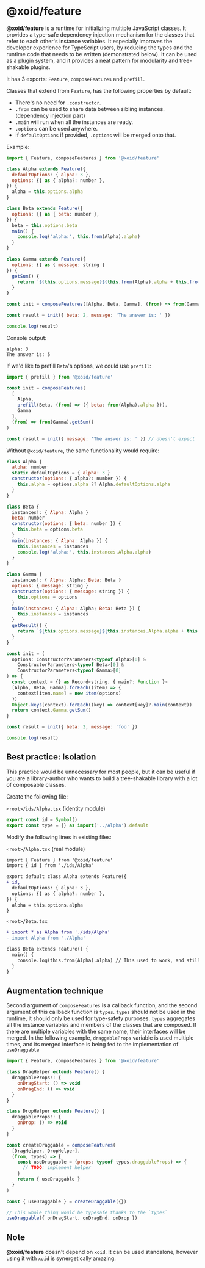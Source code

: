 # @xoid/feature

**@xoid/feature** is a runtime for initializing multiple JavaScript classes. It provides a type-safe dependency injection mechanism for the classes that refer to each other's instance variables. It especially improves the developer experience for TypeScript users, by reducing the types and the runtime code that needs to be written (demonstrated below). It can be used as a plugin system, and it provides a neat pattern for modularity and tree-shakable plugins.

It has 3 exports: `Feature`, `composeFeatures` and `prefill`.

Classes that extend from `Feature`, has the following properties by default:
  - There's no need for `.constructor`.
  - `.from` can be used to share data between sibling instances. (dependency injection part)
  - `.main` will run when all the instances are ready.
  - `.options` can be used anywhere.
  - If `defaultOptions` if provided, `.options` will be merged onto that.

Example:

```js
import { Feature, composeFeatures } from '@xoid/feature'

class Alpha extends Feature({
  defaultOptions: { alpha: 3 },
  options: {} as { alpha?: number },
}) {
  alpha = this.options.alpha
}

class Beta extends Feature({
  options: {} as { beta: number },
}) {
  beta = this.options.beta
  main() {
    console.log('alpha:', this.from(Alpha).alpha)
  }
}

class Gamma extends Feature({ 
  options: {} as { message: string }
}) {
  getSum() {
    return `${this.options.message}${this.from(Alpha).alpha + this.from(Beta).beta}`
  }
}

const init = composeFeatures([Alpha, Beta, Gamma], (from) => from(Gamma).getSum())

const result = init({ beta: 2, message: 'The answer is: ' })

console.log(result)
```

Console output:

```
alpha: 3
The answer is: 5
```

If we'd like to prefill `Beta`'s options, we could use `prefill`:

```js
import { prefill } from '@xoid/feature'

const init = composeFeatures(
  [
    Alpha, 
    prefill(Beta, (from) => ({ beta: from(Alpha).alpha })), 
    Gamma
  ],
  (from) => from(Gamma).getSum()
)

const result = init({ message: 'The answer is: ' }) // doesn't expect `beta: number` anymore.
```

Without `@xoid/feature`, the same functionality would require:

```js
class Alpha {
  alpha: number
  static defaultOptions = { alpha: 3 }
  constructor(options: { alpha?: number }) {
    this.alpha = options.alpha ?? Alpha.defaultOptions.alpha
  }
}

class Beta {
  instances!: { Alpha: Alpha }
  beta: number
  constructor(options: { beta: number }) {
    this.beta = options.beta
  }
  main(instances: { Alpha: Alpha }) {
    this.instances = instances
    console.log('alpha:', this.instances.Alpha.alpha)
  }
}

class Gamma {
  instances!: { Alpha: Alpha; Beta: Beta }
  options: { message: string }
  constructor(options: { message: string }) {
    this.options = options
  }
  main(instances: { Alpha: Alpha; Beta: Beta }) {
    this.instances = instances
  }
  getResult() {
    return `${this.options.message}${this.instances.Alpha.alpha + this.instances.Beta.beta}`
  }
}

const init = (
  options: ConstructorParameters<typeof Alpha>[0] &
    ConstructorParameters<typeof Beta>[0] &
    ConstructorParameters<typeof Gamma>[0]
) => {
  const context = {} as Record<string, { main?: Function }>
  [Alpha, Beta, Gamma].forEach((item) => {
    context[item.name] = new item(options)
  })
  Object.keys(context).forEach((key) => context[key]?.main(context))
  return context.Gamma.getSum()
}

const result = init({ beta: 2, message: 'foo' })

console.log(result)
```

## Best practice: Isolation
This practice would be unnecessary for most people, but it can be useful if you are a library-author who wants to build a tree-shakable library with a lot of composable classes.

Create the following file:

 `<root>/ids/Alpha.tsx` (identity module)

```js
export const id = Symbol()
export const type = {} as import('../Alpha').default
```

Modify the following lines in existing files:

 `<root>/Alpha.tsx` (real module)

```diff
import { Feature } from '@xoid/feature'
import { id } from './ids/Alpha'

export default class Alpha extends Feature({
+ id,
  defaultOptions: { alpha: 3 },
  options: {} as { alpha?: number },
}) {
  alpha = this.options.alpha
}
```
 `<root>/Beta.tsx`
```diff
+ import * as Alpha from './ids/Alpha'
- import Alpha from './Alpha'

class Beta extends Feature() {
  main() {
    console.log(this.from(Alpha).alpha) // This used to work, and still works after the diff
  }
}
```

## Augmentation technique

Second argument of `composeFeatures` is a callback function, and the second argument of this callback function is `types`. `types` should not be used in the runtime, it should only be used for type-safety purposes. `types` aggregates all the instance variables and members of the classes that are composed. If there are multiple variables with the same name, their interfaces will be merged. In the following example, `draggableProps` variable is used multiple times, and its merged interface is being fed to the implementation of `useDraggable`

```js
import { Feature, composeFeatures } from '@xoid/feature'

class DragHelper extends Feature() {
  draggableProps!: {
    onDragStart: () => void
    onDragEnd: () => void
  }
}

class DropHelper extends Feature() {
  draggableProps!: {
    onDrop: () => void
  }
}

const createDraggable = composeFeatures(
  [DragHelper, DropHelper], 
  (from, types) => {
    const useDraggable = (props: typeof types.draggableProps) => {
      // TODO: implement helper
    }
    return { useDraggable }
  }
)

const { useDraggable } = createDraggable({})

// This whole thing would be typesafe thanks to the `types`
useDraggable({ onDragStart, onDragEnd, onDrop })
```


## Note

**@xoid/feature** doesn't depend on `xoid`. It can be used standalone, however using it with `xoid` is synergetically amazing.